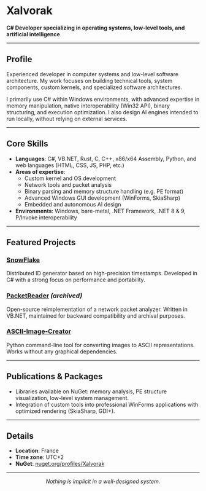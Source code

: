 #    Xalvorak
**C# Developer specializing in operating systems, low-level tools, and artificial intelligence**

---

## Profile

Experienced developer in computer systems and low-level software architecture. My work focuses on building technical tools, system components, custom kernels, and specialized software architectures.

I primarily use C# within Windows environments, with advanced expertise in memory manipulation, native interoperability (Win32 API), binary structuring, and execution optimization. I also design AI engines intended to run locally, without relying on external services.

---

## Core Skills

- **Languages**: C#, VB.NET, Rust, C, C++, x86/x64 Assembly, Python, and web languages (HTML, CSS, JS, PHP, etc.)
- **Areas of expertise**:
  - Custom kernel and OS development
  - Network tools and packet analysis
  - Binary parsing and memory structure handling (e.g. PE format)
  - Advanced Windows GUI development (WinForms, SkiaSharp)
  - Embedded and autonomous AI design
- **Environments**: Windows, bare-metal, .NET Framework, .NET 8 & 9, P/Invoke interoperability

---

## Featured Projects

### [SnowFlake](https://github.com/Xalvorak/SnowFlake)  
Distributed ID generator based on high-precision timestamps. Developed in C# with a strong focus on performance and portability.

### [PacketReader](https://github.com/Xalvorak/PacketReader) *(archived)*  
Open-source reimplementation of a network packet analyzer. Written in VB.NET, maintained for backward compatibility and archival purposes.

### [ASCII-Image-Creator](https://github.com/Xalvorak/ASCII-Image-Creator)  
Python command-line tool for converting images to ASCII representations. Works without any graphical dependencies.

---

## Publications & Packages

- Libraries available on NuGet: memory analysis, PE structure visualization, low-level system management.
- Integration of custom tools into professional WinForms applications with optimized rendering (SkiaSharp, GDI+).

---

## Details

- **Location**: France  
- **Time zone**: UTC+2  
- **NuGet**: [nuget.org/profiles/Xalvorak](https://www.nuget.org/profiles/Xalvorak)

---

<p align="center"><i>Nothing is implicit in a well-designed system.</i></p>
